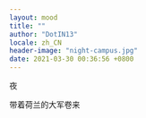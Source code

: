 ```yaml
---
layout: mood
title: ""
author: "DotIN13"
locale: zh_CN
header-image: "night-campus.jpg"
date: 2021-03-30 00:36:56 +0800
---
```


夜

带着荷兰的大军卷来
